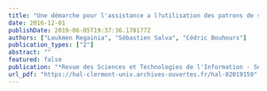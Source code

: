 ```yaml
---
title: "Une démarche pour l'assistance a l?utilisation des patrons de sécurité"
date: 2016-12-01
publishDate: 2019-06-05T19:37:36.178177Z
authors: ["Loukmen Regainia", "Sébastien Salva", "Cédric Bouhours"]
publication_types: ["2"]
abstract: ""
featured: false
publication: "*Revue des Sciences et Technologies de l'Information - Série TSI : Technique et Science Informatiques*"
url_pdf: "https://hal-clermont-univ.archives-ouvertes.fr/hal-02019159"
---
```



